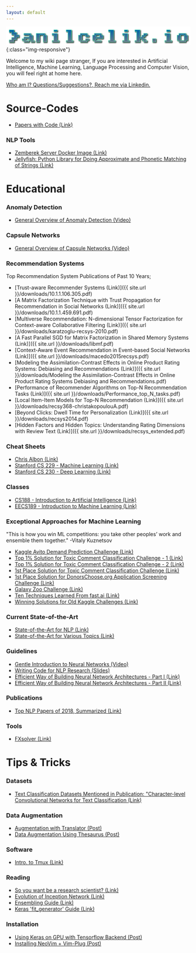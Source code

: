 ```yaml
---
layout: default
---
```

![image-title-here](/images/ai.png){:class="img-responsive"}

Welcome to my wiki page stranger, If you are interested in Artificial Intelligence, Machine Learning, Language Processing and Computer Vision, you will feel right at home here. 

[Who am I? Questions/Suggestions?, Reach me via Linkedin.](https://www.linkedin.com/in/an%C4%B1l-%C3%A7elik-a8bb9a174/)

# Source-Codes
*   [Papers with Code (Link)](https://paperswithcode.com/)

### NLP Tools
*   [Zemberek Server Docker Image (Link)](https://github.com/cbilgili/zemberek-nlp-server)
*   [Jellyfish: Python Library for Doing Approximate and Phonetic Matching of Strings (Link)](https://github.com/jamesturk/jellyfish)

# Educational
### Anomaly Detection
*   [General Overview of Anomaly Detection (Video)](https://www.youtube.com/watch?v=7dHyNPE9sgg)

### Capsule Networks
*   [General Overview of Capsule Networks (Video)](https://www.youtube.com/watch?v=pPN8d0E3900)

### Recommendation Systems
Top Recommendation System Publications of Past 10 Years;
*   [Trust-aware Recommender Systems (Link)]({{ site.url }}/downloads/10.1.1.106.305.pdf)
*   [A Matrix Factorization Technique with Trust Propagation for Recommendation in Social Networks (Link)]({{ site.url }}/downloads/10.1.1.459.691.pdf)
*   [Multiverse Recommendation: N-dimensional Tensor Factorization for Context-aware Collaborative Filtering (Link)]({{ site.url }}/downloads/karatzoglu-recsys-2010.pdf)
*   [A Fast Parallel SGD for Matrix Factorization in Shared Memory Systems (Link)]({{ site.url }}/downloads/libmf.pdf)
*   [Context-Aware Event Recommendation in Event-based Social Networks (Link)]({{ site.url }}/downloads/macedo2015recsys.pdf)
*   [Modeling the Assimilation-Contrast Effects in Online Product Rating Systems: Debiasing and Recommendations (Link)]({{ site.url }}/downloads/Modeling the Assimilation-Contrast Effects in Online Product Rating Systems Debiasing and Recommendations.pdf)
*   [Performance of Recommender Algorithms on Top-N Recommendation Tasks (Link)]({{ site.url }}/downloads/Performance_top_N_tasks.pdf)
*   [Local Item-Item Models for Top-N Recommendation (Link)]({{ site.url }}/downloads/recsy368-christakopoulouA.pdf)
*   [Beyond Clicks: Dwell Time for Personalization (Link)]({{ site.url }}/downloads/recsys2014.pdf)
*   [Hidden Factors and Hidden Topics: Understanding Rating Dimensions with Review Text (Link)]({{ site.url }}/downloads/recsys_extended.pdf)



### Cheat Sheets
*   [Chris Albon (Link)](https://chrisalbon.com/)
*   [Stanford CS 229 - Machine Learning (Link)](https://stanford.edu/~shervine/teaching/cs-229)
*   [Stanford CS 230 - Deep Learning (Link)](https://stanford.edu/~shervine/teaching/cs-230)

### Classes
*   [CS188 - Introduction to Artificial Intelligence (Link)](https://inst.eecs.berkeley.edu/~cs188/fa18/index.html)
*   [EECS189 - Introduction to Machine Learning (Link)](http://sp18.eecs189.org/)

### Exceptional Approaches for Machine Learning
"This is how you win ML competitions: you take other peoples’ work and ensemble them together." 
-Vitaly Kuznetsov

*   [Kaggle Avito Demand Prediction Challenge (Link)](http://mlexplained.com/2018/08/18/kaggle-avito-demand-prediction-challenge-analysis-of-winning-submissions/)
*   [Top 1% Solution for Toxic Comment Classification Challenge - 1 (Link)](https://medium.com/@zake7749/top-1-solution-to-toxic-comment-classification-challenge-ea28dbe75054)
*   [Top 1% Solution for Toxic Comment Classification Challenge - 2 (Link)](https://sijunhe.github.io/blog/2018/05/01/kaggle-toxic-comment/)
*   [1st Place Solution for Toxic Comment Classification Challenge (Link)](https://www.kaggle.com/c/jigsaw-toxic-comment-classification-challenge/discussion/52557)
*   [1st Place Solution for DonorsChoose.org Application Screening Challenge (Link) ](https://www.kaggle.com/shadowwarrior/1st-place-solution)
*   [Galaxy Zoo Challenge (Link)](http://benanne.github.io/2014/04/05/galaxy-zoo.html)
*   [Ten Techniques Learned From fast.ai (Link)](https://blog.floydhub.com/ten-techniques-from-fast-ai/)
*   [Winning Solutions for Old Kaggle Challenges (Link)](https://ndres.me/kaggle-past-solutions/)

### Current State-of-the-Art
*   [State-of-the-Art for NLP (Link)](http://nlpprogress.com/)
*   [State-of-the-Art for Various Topics (Link)](https://www.stateoftheart.ai/)

### Guidelines
*   [Gentle Introduction to Neural Networks (Video)](https://www.youtube.com/watch?v=bxe2T-V8XRs&list=PLiaHhY2iBX9hdHaRr6b7XevZtgZRa1PoU&index=1)
*   [Writing Code for NLP Research (Slides)](https://docs.google.com/presentation/d/17NoJY2SnC2UMbVegaRCWA7Oca7UCZ3vHnMqBV4SUayc/preview#slide=id.p)
*   [Efficient Way of Building Neural Network Architectures - Part I (Link)](https://towardsdatascience.com/a-guide-to-an-efficient-way-to-build-neural-network-architectures-part-i-hyper-parameter-8129009f131b)
*   [Efficient Way of Building Neural Network Architectures - Part II (Link)](https://towardsdatascience.com/a-guide-to-an-efficient-way-to-build-neural-network-architectures-part-ii-hyper-parameter-42efca01e5d7)

### Publications 
*   [Top NLP Papers of 2018, Summarized (Link)](https://www.topbots.com/most-important-ai-research-papers-2018/#ai-paper-2018-6)

### Tools
*   [FXsolver (Link)](https://www.fxsolver.com/)

# Tips & Tricks

### Datasets
* [Text Classification Datasets Mentioned in Publication: "Character-level Convolutional Networks for Text Classification (Link)](https://drive.google.com/drive/folders/0Bz8a_Dbh9Qhbfll6bVpmNUtUcFdjYmF2SEpmZUZUcVNiMUw1TWN6RDV3a0JHT3kxLVhVR2M)

### Data Augmentation
*   [Augmentation with Translator (Post)](data_augmentation.md)
*   [Data Augmentation Using Thesaurus (Post)](data_augmentation2.md)

### Software
*   [Intro. to Tmux (Link)](https://www.hamvocke.com/blog/a-quick-and-easy-guide-to-tmux/)

### Reading
*   [So you want be a research scientist? (Link)](https://medium.com/@vanhoucke/so-you-want-to-be-a-research-scientist-363c075d3d4c)
*   [Evolution of Inception Network (Link)](https://towardsdatascience.com/a-simple-guide-to-the-versions-of-the-inception-network-7fc52b863202)
*   [Ensembling Guide (Link)](https://mlwave.com/kaggle-ensembling-guide/)
*   [Keras 'fit_generator' Guide (Link)](https://stanford.edu/~shervine/blog/keras-how-to-generate-data-on-the-fly#motivation)

### Installation
*  [Using Keras on GPU with Tensorflow Backend (Post)](keras_gpu.md)
*  [Installing NeoVim + Vim-Plug (Post)](neovim_vimplug.md)


